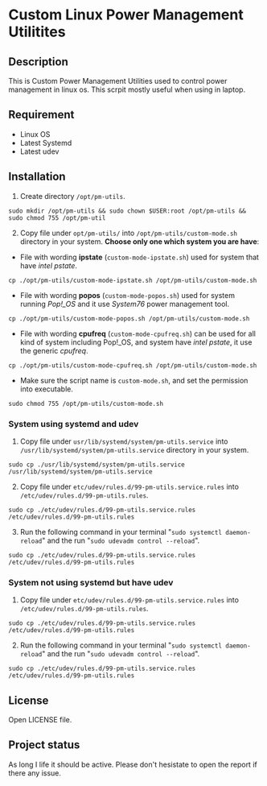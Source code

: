 # Custom Linux Power Management Utilitites

## Description
This is Custom Power Management Utilities used to control power management in linux os. This scrpit mostly useful when using in laptop.

## Requirement
- Linux OS
- Latest Systemd
- Latest udev

## Installation
1. Create directory `/opt/pm-utils`.
```
sudo mkdir /opt/pm-utils && sudo chown $USER:root /opt/pm-utils && sudo chmod 755 /opt/pm-util
```
2. Copy file under `opt/pm-utils/` into `/opt/pm-utils/custom-mode.sh` directory in your system. **Choose only one which system you are have**:
- File with wording **ipstate** (`custom-mode-ipstate.sh`) used for system that have *intel pstate*.
```
cp ./opt/pm-utils/custom-mode-ipstate.sh /opt/pm-utils/custom-mode.sh
```
- File with wording **popos** (`custom-mode-popos.sh`) used for system running *Pop!_OS* and it use *System76* power management tool. 
```
cp ./opt/pm-utils/custom-mode-popos.sh /opt/pm-utils/custom-mode.sh
```
- File with wording **cpufreq** (`custom-mode-cpufreq.sh`) can be used for all kind of system including Pop!_OS, and system have *intel pstate*, it use the generic *cpufreq*.
```
cp ./opt/pm-utils/custom-mode-cpufreq.sh /opt/pm-utils/custom-mode.sh
```
- Make sure the script name is `custom-mode.sh`, and set the permission into executable.
```
sudo chmod 755 /opt/pm-utils/custom-mode.sh
```

### System using systemd and udev
1. Copy file under `usr/lib/systemd/system/pm-utils.service` into `/usr/lib/systemd/system/pm-utils.service` directory in your system.
```
sudo cp ./usr/lib/systemd/system/pm-utils.service /usr/lib/systemd/system/pm-utils.service
```

2. Copy file under `etc/udev/rules.d/99-pm-utils.service.rules` into `/etc/udev/rules.d/99-pm-utils.rules`.

```
sudo cp ./etc/udev/rules.d/99-pm-utils.service.rules /etc/udev/rules.d/99-pm-utils.rules
```

3. Run the following command in your terminal "`sudo systemctl daemon-reload`" and the run "`sudo udevadm control --reload`".
```
sudo cp ./etc/udev/rules.d/99-pm-utils.service.rules /etc/udev/rules.d/99-pm-utils.rules
```

### System not using systemd but have udev
1. Copy file under `etc/udev/rules.d/99-pm-utils.service.rules` into `/etc/udev/rules.d/99-pm-utils.rules`.
```
sudo cp ./etc/udev/rules.d/99-pm-utils.service.rules /etc/udev/rules.d/99-pm-utils.rules
```

2. Run the following command in your terminal "`sudo systemctl daemon-reload`" and the run "`sudo udevadm control --reload`".
```
sudo cp ./etc/udev/rules.d/99-pm-utils.service.rules /etc/udev/rules.d/99-pm-utils.rules
```

## License
Open LICENSE file.

## Project status
As long I life it should be active. Please don't hesistate to open the report if there any issue.
